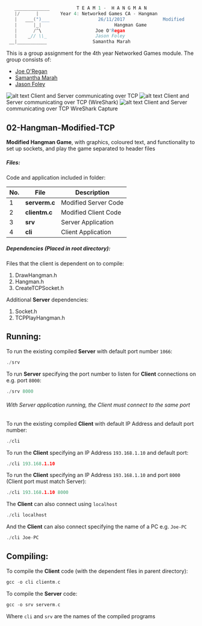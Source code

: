 ```c
   _____________          T E A M 1 -  H A N G M A N
   |/      |        Year 4: Networked Games CA - Hangman
   |   ___(")___                  26/11/2017			  Modified
   |      |_| 							Hangman Game
   |      /^\                    Joe O'Regan
   |    _// \\_                  Jason Foley
 __|___________                 Samantha Marah
```

This is a group assignment for the 4th year Networked Games module. The group consists of:
  * [Joe O'Regan](https://github.com/joeaoregan)
  * [Samantha Marah](https://github.com/jasfoley)
  * [Jason Foley](https://github.com/samanthamarah)

![alt text](https://raw.githubusercontent.com/joeaoregan/Yr4-NetworkGames-Hangman/master/Screenshots/2ModifiedHangman.png "Modified Hangman Client and Server")
Client and Server communicating over TCP
![alt text](https://raw.githubusercontent.com/joeaoregan/Yr4-NetworkGames-Hangman/master/Screenshots/2HanmanModifiedTCPWireShark.png "Modified Hangman Client and Server (WireShark)")
Client and Server communicating over TCP (WireShark)
![alt text](https://raw.githubusercontent.com/joeaoregan/Yr4-NetworkGames-Hangman/master/Screenshots/WireShark/2HanmanModifiedTCPWireSharkCapture.png "Modified Hangman Client and Server WireShark Capture")
Client and Server communicating over TCP WireShark Capture

## 02-Hangman-Modified-TCP

**Modified Hangman Game**, with graphics, coloured text, and functionality to set up sockets, and play the game separated to header files

##### Files:

Code and application included in folder:

| No. | File | Description |
| --- | --- | --- |
| 1 | **serverm.c** | Modified Server Code |
| 2 | **clientm.c** | Modified Client Code |
| 3 | **srv** | Server Application |
| 4 | **cli** | Client Application |

##### Dependencies (Placed in root directory):
Files that the client is dependent on to compile:

1. DrawHangman.h
2. Hangman.h
3. CreateTCPSocket.h

Additional **Server** dependencies:

1. Socket.h
2. TCPPlayHangman.h

## Running:

To run the existing compiled **Server** with default port number `1066`:
```c
./srv
```
To run **Server** specifying the port number to listen for **Client** connections on e.g. port `8000`:
```c
./srv 8000
```

###### With Server application running, the Client must connect to the same port

To run the existing compiled **Client** with default IP Address and default port number: 
```c
./cli
```

To run the **Client** specifying an IP Address `193.168.1.10` and default port: 
```c
./cli 193.168.1.10
```

To run the **Client** specifying an IP Address `193.168.1.10` and port `8000` (Client port must match Server): 
```c
./cli 193.168.1.10 8000
```

The **Client** can also connect using `localhost`
```c
./cli localhost
```

And the **Client** can also connect specifying the name of a PC e.g. `Joe-PC`
```c
./cli Joe-PC
```

## Compiling:

To compile the **Client** code (with the dependent files in parent directory):
```c
gcc -o cli clientm.c
```

To compile the **Server** code:
```c
gcc -o srv serverm.c
```

Where `cli` and `srv` are the names of the compiled programs
